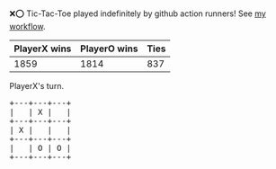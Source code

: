 :x::o: Tic-Tac-Toe played indefinitely by github action runners! See [my workflow](.github/workflows/play.yaml).

|PlayerX wins|PlayerO wins|Ties|
|-|-|-|
|1859|1814|837|

PlayerX's turn.

<pre>
+---+---+---+
|   | X |   |
+---+---+---+
| X |   |   |
+---+---+---+
|   | O | O |
+---+---+---+
</pre>